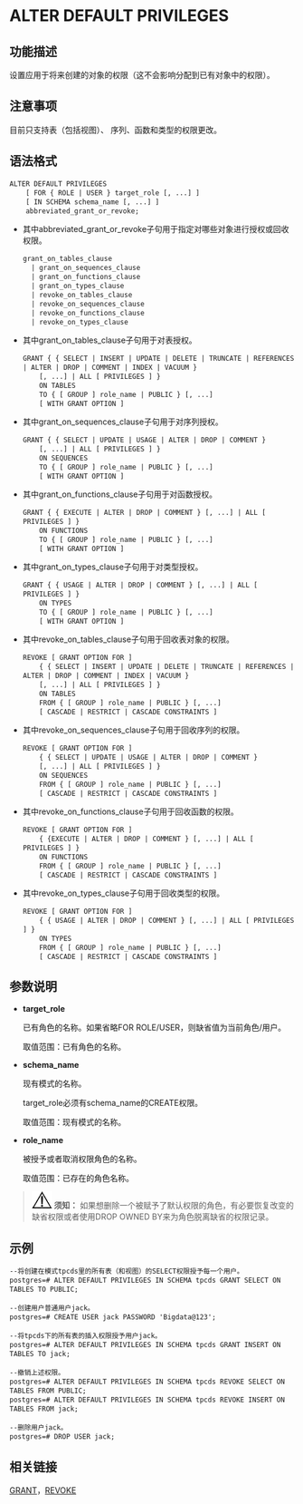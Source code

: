 # ALTER DEFAULT PRIVILEGES<a name="ZH-CN_TOPIC_0289900961"></a>

## 功能描述<a name="zh-cn_topic_0283136687_zh-cn_topic_0237122057_zh-cn_topic_0059778935_sb6d50f1fe847446bb5943799163d59fb"></a>

设置应用于将来创建的对象的权限（这不会影响分配到已有对象中的权限）。

## 注意事项<a name="zh-cn_topic_0283136687_zh-cn_topic_0237122057_zh-cn_topic_0059778935_s4737e0edf6af464282c48f14a9d9c0f4"></a>

目前只支持表（包括视图）、 序列、函数和类型的权限更改。

## 语法格式<a name="zh-cn_topic_0283136687_zh-cn_topic_0237122057_zh-cn_topic_0059778935_s760a84be01534119a13af50d2ff535aa"></a>

```
ALTER DEFAULT PRIVILEGES
    [ FOR { ROLE | USER } target_role [, ...] ]
    [ IN SCHEMA schema_name [, ...] ]
    abbreviated_grant_or_revoke;
```

-   其中abbreviated\_grant\_or\_revoke子句用于指定对哪些对象进行授权或回收权限。

    ```
    grant_on_tables_clause
      | grant_on_sequences_clause
      | grant_on_functions_clause
      | grant_on_types_clause
      | revoke_on_tables_clause
      | revoke_on_sequences_clause
      | revoke_on_functions_clause
      | revoke_on_types_clause
    ```


-   其中grant\_on\_tables\_clause子句用于对表授权。

    ```
    GRANT { { SELECT | INSERT | UPDATE | DELETE | TRUNCATE | REFERENCES | ALTER | DROP | COMMENT | INDEX | VACUUM } 
        [, ...] | ALL [ PRIVILEGES ] }
        ON TABLES 
        TO { [ GROUP ] role_name | PUBLIC } [, ...]
        [ WITH GRANT OPTION ]
    ```

-   其中grant\_on\_sequences\_clause子句用于对序列授权。

    ```
    GRANT { { SELECT | UPDATE | USAGE | ALTER | DROP | COMMENT } 
        [, ...] | ALL [ PRIVILEGES ] }
        ON SEQUENCES 
        TO { [ GROUP ] role_name | PUBLIC } [, ...]
        [ WITH GRANT OPTION ]
    ```

-   其中grant\_on\_functions\_clause子句用于对函数授权。

    ```
    GRANT { { EXECUTE | ALTER | DROP | COMMENT } [, ...] | ALL [ PRIVILEGES ] }
        ON FUNCTIONS 
        TO { [ GROUP ] role_name | PUBLIC } [, ...]
        [ WITH GRANT OPTION ]
    ```

-   其中grant\_on\_types\_clause子句用于对类型授权。

    ```
    GRANT { { USAGE | ALTER | DROP | COMMENT } [, ...] | ALL [ PRIVILEGES ] }
        ON TYPES 
        TO { [ GROUP ] role_name | PUBLIC } [, ...]
        [ WITH GRANT OPTION ]
    ```

-   其中revoke\_on\_tables\_clause子句用于回收表对象的权限。

    ```
    REVOKE [ GRANT OPTION FOR ]
        { { SELECT | INSERT | UPDATE | DELETE | TRUNCATE | REFERENCES | ALTER | DROP | COMMENT | INDEX | VACUUM } 
        [, ...] | ALL [ PRIVILEGES ] }
        ON TABLES 
        FROM { [ GROUP ] role_name | PUBLIC } [, ...]
        [ CASCADE | RESTRICT | CASCADE CONSTRAINTS ]
    ```

-   其中revoke\_on\_sequences\_clause子句用于回收序列的权限。

    ```
    REVOKE [ GRANT OPTION FOR ]
        { { SELECT | UPDATE | USAGE | ALTER | DROP | COMMENT } 
        [, ...] | ALL [ PRIVILEGES ] }
        ON SEQUENCES
        FROM { [ GROUP ] role_name | PUBLIC } [, ...]
        [ CASCADE | RESTRICT | CASCADE CONSTRAINTS ]
    ```

-   其中revoke\_on\_functions\_clause子句用于回收函数的权限。

    ```
    REVOKE [ GRANT OPTION FOR ]
        { {EXECUTE | ALTER | DROP | COMMENT } [, ...] | ALL [ PRIVILEGES ] }
        ON FUNCTIONS 
        FROM { [ GROUP ] role_name | PUBLIC } [, ...]
        [ CASCADE | RESTRICT | CASCADE CONSTRAINTS ]
    ```

-   其中revoke\_on\_types\_clause子句用于回收类型的权限。

    ```
    REVOKE [ GRANT OPTION FOR ]
        { { USAGE | ALTER | DROP | COMMENT } [, ...] | ALL [ PRIVILEGES ] }
        ON TYPES 
        FROM { [ GROUP ] role_name | PUBLIC } [, ...]
        [ CASCADE | RESTRICT | CASCADE CONSTRAINTS ]
    ```


## 参数说明<a name="zh-cn_topic_0283136687_zh-cn_topic_0237122057_zh-cn_topic_0059778935_sb713f37e7b9a40ad936d0bbba0449eb1"></a>

-   **target\_role**

    已有角色的名称。如果省略FOR ROLE/USER，则缺省值为当前角色/用户。

    取值范围：已有角色的名称。

-   **schema\_name**

    现有模式的名称。

    target\_role必须有schema\_name的CREATE权限。

    取值范围：现有模式的名称。

-   **role\_name**

    被授予或者取消权限角色的名称。

    取值范围：已存在的角色名称。


>![](public_sys-resources/icon-notice.gif) **须知：** 
>如果想删除一个被赋予了默认权限的角色，有必要恢复改变的缺省权限或者使用DROP OWNED BY来为角色脱离缺省的权限记录。

## 示例<a name="zh-cn_topic_0283136687_zh-cn_topic_0237122057_zh-cn_topic_0059778935_s64b82734f0054e559da974687a61e6bf"></a>

```
--将创建在模式tpcds里的所有表（和视图）的SELECT权限授予每一个用户。
postgres=# ALTER DEFAULT PRIVILEGES IN SCHEMA tpcds GRANT SELECT ON TABLES TO PUBLIC;

--创建用户普通用户jack。
postgres=# CREATE USER jack PASSWORD 'Bigdata@123';

--将tpcds下的所有表的插入权限授予用户jack。
postgres=# ALTER DEFAULT PRIVILEGES IN SCHEMA tpcds GRANT INSERT ON TABLES TO jack;

--撤销上述权限。
postgres=# ALTER DEFAULT PRIVILEGES IN SCHEMA tpcds REVOKE SELECT ON TABLES FROM PUBLIC; 
postgres=# ALTER DEFAULT PRIVILEGES IN SCHEMA tpcds REVOKE INSERT ON TABLES FROM jack;

--删除用户jack。
postgres=# DROP USER jack;
```

## 相关链接<a name="zh-cn_topic_0283136687_zh-cn_topic_0237122057_zh-cn_topic_0059778935_s802a1dc228084944b989677194792353"></a>

[GRANT](GRANT.md)，[REVOKE](REVOKE.md)

